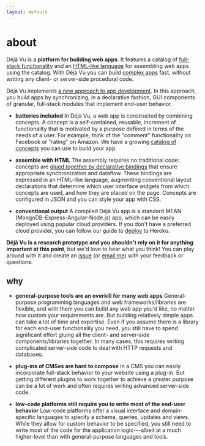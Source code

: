 ```yaml
---
layout: default
---
```


# about

Déjà Vu is a **platform for building web apps**. 
It features a catalog of
[full-stack functionality](./catalog)
and an [HTML-like language](./intro) for
assembling web apps using the catalog.
With Déjà Vu you can build [complex apps](./samples) fast, without writing any
client- or server-side procedural code.

Déjà Vu implements [a new approach to app development](./research). In this approach,
you build apps by synchronizing, in a declarative fashion, GUI components of
granular, full-stack modules that implement end-user behavior.

- **batteries included** In Déjà Vu, a web app is constructed
by combining concepts.
A concept is a self-contained, reusable,
increment of functionality that is motivated by a purpose defined in terms of
the needs of a user. For example, think of the "comment" functionality
on Facebook or "rating" on Amazon. We have a growing [catalog of
concepts](./catalog) you can use to build your app.

- **assemble with HTML** The assembly requires no traditional
code: concepts are [glued together by declarative bindings](./intro)
that ensure appropriate synchronization and dataflow. These
bindings are expressed in an HTML-like 
language, augmenting conventional layout declarations that
determine which user interface widgets from which concepts
are used, and how they are placed on the page. Concepts
are configured in JSON and you can style your app with CSS.

- **conventional output** A compiled Déjà Vu app is a standard MEAN
(MongoDB-Express-Angular-Node.js) app, which can be
easily deployed using popular cloud providers.
If you don't have a preferred cloud provider, you can 
follow our guide to [deploy]() to Heroku.


**Déjà Vu is a research prototype and you shouldn't rely on it for anything
important at this point**, but we'd love to hear what you think!
You can play around with it and create an
[issue](https://github.com/spderosso/deja-vu/issues)
(or [email me](https://spderosso.github.io)) with your
feedback or questions.

## why

- **general-purpose tools are an overkill for many web apps**
General-purpose
programming languages and web frameworks/libraries are
flexible, and with them you can build any web app you'd like,
no matter how custom your requirements are. But building relatively
simple apps can take a lot of time and expertise.
Even if you
assume there is a library for each end-user functionalily you need,
you still have to spend significant effort gluing all the client-
and server-side components/libraries together. In many cases,
this requires writing complicated server-side code to deal with
HTTP requests and databases.

- **plug-ins of CMSes are hard to compose** In a CMS you can easily incorporate
full-stack behavior to your website using a plug-in. But getting different
plugins to work together to achieve a greater purpose can be a lot of work and
often requires writing advanced server-side code.

- **low-code platforms still require you to write
most of the end-user behavior** Low-code platforms
offer a visual interface and domain-specific languages to
specify a schema, queries, updates and views. While they
allow for custom behavior to be specified, 
you still need to
write most of the code for the application logic---albeit
at a much higher-level than with general-purpose
languages and tools.
